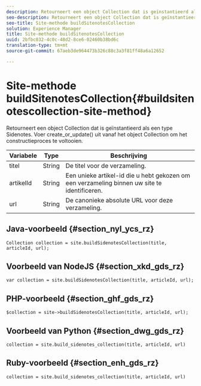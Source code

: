```yaml
---
description: Retourneert een object Collection dat is geïnstantieerd als een type Sidenotes. Voer create_or_update() uit vanaf het object Collection om het constructieproces te voltooien.
seo-description: Retourneert een object Collection dat is geïnstantieerd als een type Sidenotes. Voer create_or_update() uit vanaf het object Collection om het constructieproces te voltooien.
seo-title: Site-methode buildSitenotesCollection
solution: Experience Manager
title: Site-methode buildSitenotesCollection
uuid: 2bfbc032-4c0c-48d2-8ce6-02460b38bd6c
translation-type: tm+mt
source-git-commit: 67aeb3de964473b326c88c3a3f81ff48a6a12652

---
```



# Site-methode buildSitenotesCollection{#buildsitenotescollection-site-method}

Retourneert een object Collection dat is geïnstantieerd als een type Sidenotes. Voer create_or_update() uit vanaf het object Collection om het constructieproces te voltooien.

| Variabele | Type | Beschrijving |
|--- |--- |--- |
| titel | String | De titel voor de verzameling. |
| artikelId | String | Een unieke artikel-id die u hebt gekozen om een verzameling binnen uw site te identificeren. |
| url | String | De canonieke absolute URL voor deze verzameling. |

## Java-voorbeeld {#section_nyl_ycs_rz}

```
Collection collection = site.buildSidenotesCollection(title, articleId, url); 
```

## Voorbeeld van NodeJS {#section_xkd_gds_rz}

```
var collection = site.buildSidenotesCollection(title, articleId, url); 
```

## PHP-voorbeeld {#section_ghf_gds_rz}

```
$collection = site->buildSidenotesCollection(title, articleId, url); 
```

## Voorbeeld van Python {#section_dwg_gds_rz}

```
collection = site.build_sidenotes_collection(title, articleId, url) 
```

## Ruby-voorbeeld {#section_enh_gds_rz}

```
collection = site.build_sidenotes_collection(title, articleId, url) 
```

